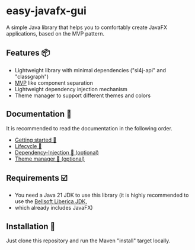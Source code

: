 # easy-javafx-gui

A simple Java library that helps you to comfortably create JavaFX applications, based on the MVP pattern.

## Features 📦

* Lightweight library with minimal dependencies ("sl4j-api" and "classgraph")
* [MVP](https://en.wikipedia.org/wiki/Model%E2%80%93view%E2%80%93presenter) like component separation
* Lightweight dependency injection mechanism
* Theme manager to support different themes and colors

## Documentation 📒

It is recommended to read the documentation in the following order.

* [Getting started 🚀](https://github.com/zeront4e/easy-javafx-gui/blob/main/static/documentation/getting-started/getting-started.md)
* [Lifecycle 🔁](https://github.com/zeront4e/easy-javafx-gui/blob/main/static/documentation/lifecycle/lifecycle.md)
* [Dependency-Injection 🔎 (optional)](https://github.com/zeront4e/easy-javafx-gui/blob/main/static/documentation/dependency-injection/dependency-injection.md)
* [Theme manager 🎨 (optional)](https://github.com/zeront4e/easy-javafx-gui/blob/main/static/documentation/theme-manager/theme-manager.md)

## Requirements ☑️

* You need a Java 21 JDK to use this library (it is highly recommended to use the [Bellsoft Liberica JDK](https://bell-sw.com/pages/downloads/), 
* which already includes JavaFX)

## Installation 🔨

Just clone this repository and run the Maven "install" target locally.